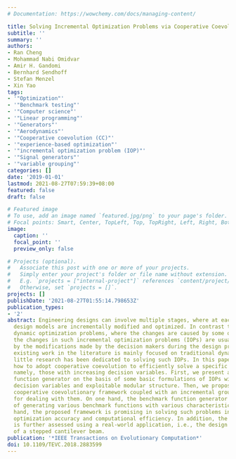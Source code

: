 ```yaml
---
# Documentation: https://wowchemy.com/docs/managing-content/

title: Solving Incremental Optimization Problems via Cooperative Coevolution
subtitle: ''
summary: ''
authors:
- Ran Cheng
- Mohammad Nabi Omidvar
- Amir H. Gandomi
- Bernhard Sendhoff
- Stefan Menzel
- Xin Yao
tags:
- '"Optimization"'
- '"Benchmark testing"'
- '"Computer science"'
- '"Linear programming"'
- '"Generators"'
- '"Aerodynamics"'
- '"Cooperative coevolution (CC)"'
- '"experience-based optimization"'
- '"incremental optimization problem (IOP)"'
- '"Signal generators"'
- '"variable grouping"'
categories: []
date: '2019-01-01'
lastmod: 2021-08-27T07:59:39+08:00
featured: false
draft: false

# Featured image
# To use, add an image named `featured.jpg/png` to your page's folder.
# Focal points: Smart, Center, TopLeft, Top, TopRight, Left, Right, BottomLeft, Bottom, BottomRight.
image:
  caption: ''
  focal_point: ''
  preview_only: false

# Projects (optional).
#   Associate this post with one or more of your projects.
#   Simply enter your project's folder or file name without extension.
#   E.g. `projects = ["internal-project"]` references `content/project/deep-learning/index.md`.
#   Otherwise, set `projects = []`.
projects: []
publishDate: '2021-08-27T01:55:14.798653Z'
publication_types:
- '2'
abstract: Engineering designs can involve multiple stages, where at each stage, the
  design models are incrementally modified and optimized. In contrast to traditional
  dynamic optimization problems, where the changes are caused by some objective factors,
  the changes in such incremental optimization problems (IOPs) are usually caused
  by the modifications made by the decision makers during the design process. While
  existing work in the literature is mainly focused on traditional dynamic optimization,
  little research has been dedicated to solving such IOPs. In this paper, we study
  how to adopt cooperative coevolution to efficiently solve a specific type of IOPs,
  namely, those with increasing decision variables. First, we present a benchmark
  function generator on the basis of some basic formulations of IOPs with increasing
  decision variables and exploitable modular structure. Then, we propose a contribution-based
  cooperative coevolutionary framework coupled with an incremental grouping method
  for dealing with them. On one hand, the benchmark function generator is capable
  of generating various benchmark functions with various characteristics. On the other
  hand, the proposed framework is promising in solving such problems in terms of both
  optimization accuracy and computational efficiency. In addition, the proposed method
  is further assessed using a real-world application, i.e., the design optimization
  of a stepped cantilever beam.
publication: '*IEEE Transactions on Evolutionary Computation*'
doi: 10.1109/TEVC.2018.2883599
---
```

